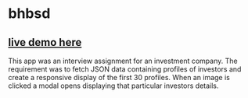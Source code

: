 # bhbsd

## [live demo here](https://naftalib.github.io/bhbsd/)

This app was an interview assignment for an investment company.
The requirement was to fetch JSON data containing profiles of investors and create a responsive display of the first 30 profiles. When an image is clicked a modal opens displaying that particular investors details.
